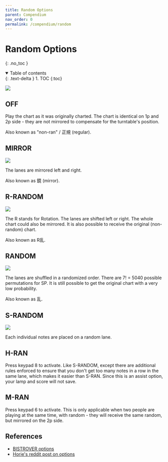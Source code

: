```yaml
---
title: Random Options
parent: Compendium
nav_order: 0
permalink: /compendium/random
---
```


# Random Options
{: .no_toc }

<details open markdown="block">
  <summary>
    Table of contents
  </summary>
  {: .text-delta }
1. TOC
{:toc}
</details>

![](/assets/img/random/option_random.jpg)

## OFF

Play the chart as it was originally charted. The chart is identical on 1p and 2p side - they are not mirrored to compensate for the turntable's position.

Also known as "non-ran" / 正規 (regular).

## MIRROR

![](/assets/img/random/mirror.png)

The lanes are mirrored left and right.

Also known as 鏡 (mirror).

## R-RANDOM

![](/assets/img/random/rran.png)

The R stands for Rotation. The lanes are shifted left or right. The whole chart could also be mirrored. It is also possible to receive the original (non-random) chart.

Also known as R乱.

## RANDOM

![](/assets/img/random/random.png)

The lanes are shuffled in a randomized order. There are 7! = 5040 possible permutations for SP. It is still possible to get the original chart with a very low probability.

Also known as 乱.

## S-RANDOM

![](/assets/img/random/sran.png)

Each individual notes are placed on a random lane.

## H-RAN

Press keypad 8 to activate. Like S-RANDOM, except there are additional rules enforced to ensure that you don't get too many notes in a row in the same lane, which makes it easier than S-RAN. Since this is an assist option, your lamp and score will not save.

## M-RAN

Press keypad 6 to activate. This is only applicable when two people are playing at the same time, with random - they will receive the same random, but mirrored on the 2p side.

## References
* [BISTROVER options](https://p.eagate.573.jp/game/2dx/28/howto/play/option.html)
* [Horie's reddit post on options](https://www.reddit.com/r/bemani/comments/6tglqx/iidx_guidance_6th_dan_3_options2_ordinary_options/)
